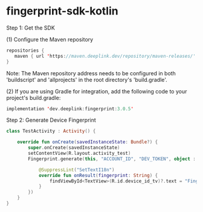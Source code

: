 # fingerprint-sdk-kotlin

Step 1: Get the SDK

(1) Configure the Maven repository
```kotlin   
repositories {
   maven { url 'https://maven.deeplink.dev/repository/maven-releases/' }
}
```

Note: The Maven repository address needs to be configured in both 'buildscript' and 'allprojects' in the root directory's 'build.gradle'.

(2) If you are using Gradle for integration, add the following code to your project's build.gradle:
```kotlin
implementation 'dev.deeplink:fingerprint:3.0.5'
```

Step 2: Generate Device Fingerprint
```kotlin
class TestActivity : Activity() {

    override fun onCreate(savedInstanceState: Bundle?) {
        super.onCreate(savedInstanceState)
        setContentView(R.layout.activity_test)
        Fingerprint.generate(this, "ACCOUNT_ID", "DEV_TOKEN", object : OnGenerateListener {

            @SuppressLint("SetTextI18n")
            override fun onResult(fingerprint: String) {
                findViewById<TextView>(R.id.device_id_tv)?.text = "Fingerprint:$fingerprint"
            }
        })
    }
}
```